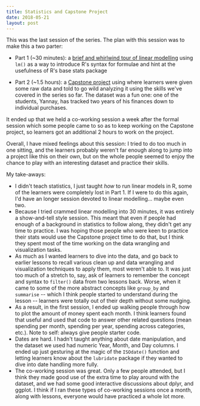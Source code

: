 ```yaml
---
title: Statistics and Capstone Project
date: 2018-05-21
layout: post
---
```


This was the last session of the series. The plan with this session was to make this a two parter: 

- Part 1 (~30 minutes): a [brief and whirlwind tour of linear
  modelling](https://pipitone.github.io/qmed-computes/statistics.html) using
  `lm()` as a way to introduce R's syntax for formulae and hint at the
  usefulness of R's base stats package

- Part 2 (~1.5 hours): a [Capstone
  project](https://pipitone.github.io/qmed-computes/capstone.html) using where
  learners were given some raw data and told to go wild analyzing it using the
  skills we've covered in the series so far. The dataset was a fun one: one of
  the students, Yannay, has tracked two years of his finances down to individual
  purchases. 

It ended up that we held a co-working session a week after the formal session
which some people came to so as to keep working on the Capstone project, so
learners got an additional 2 hours to work on the project. 

Overall, I have mixed feelings about this session: I tried to do too much in one
sitting, and the learners probably weren't far enough along to jump into a
project like this on their own, but on the whole people seemed to enjoy the
chance to play with an interesting dataset and practice their skills. 

My take-aways: 
- I didn't teach statistics, I just taught *how* to run linear models in R, some
  of the learners were completely lost in Part 1. If I were to do this again,
  I'd have an longer session devoted to linear modelling... maybe even two.
- Because I tried crammed linear modelling into 30 minutes, it was entirely a
  show-and-tell style session. This meant that even if people had enough of a
  background in statistics to follow along, they didn't get any time to
  practice. I was hoping those people who were keen to practice their stats
  would use the Capstone project time to do that, but I think they spent most of
  the time working on the data wrangling and visualization tasks.
- As much as I wanted learners to dive into the data, and go back to earlier
  lessons to recall various clean up and data wrangling and visualization
  techniques to apply them, most weren't able to. It was just too much of a
  stretch to, say, ask of learners to remember the concept and syntax to
  `filter()` data from two lessons back. Worse, when it came to some of the more
  abstract concepts like `group_by` and `summarise` -- which I think people
  started to understand during the lesson -- learners were totally out of their
  depth without some nudging. 
- As a result, in the first session, I ended up walking people through how to
  plot the amount of money spent each month. I think learners found that useful
  and used that code to answer other related questions (mean spending per month,
  spending per year, spending across categories, etc.). Note to self: always
  give people starter code. 
- Dates are hard. I hadn't taught anything about date manipulation, and the
  dataset we used had numeric Year, Month, and Day columns. I ended up just
  gesturing at the magic of the `ISOdate()` function and letting learners know
  about the `lubridate` package if they wanted to dive into date handling
  more fully. 
- The co-working session was great. Only a few people attended, but I think they
  made good use of the extra time to play around with the dataset, and we had
  some good interactive discussions about dplyr, and ggplot. I think if I ran
  these types of co-working sessions once a month, along with lessons, everyone
  would have practiced a whole lot more. 
